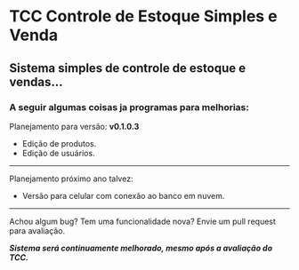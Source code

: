 # TCC Controle de Estoque Simples e Venda
## Sistema simples de controle de estoque e vendas...

### A seguir algumas coisas ja programas para melhorias:

Planejamento para versão: **v0.1.0.3**
* Edição de produtos.
* Edição de usuários.

---
Planejamento próximo ano talvez:
* Versão para celular com conexão ao banco em nuvem.

---
Achou algum bug?
Tem uma funcionalidade nova?
Envie um pull request para avaliação.

***Sistema será continuamente melhorado, mesmo após a avaliação do TCC.***
